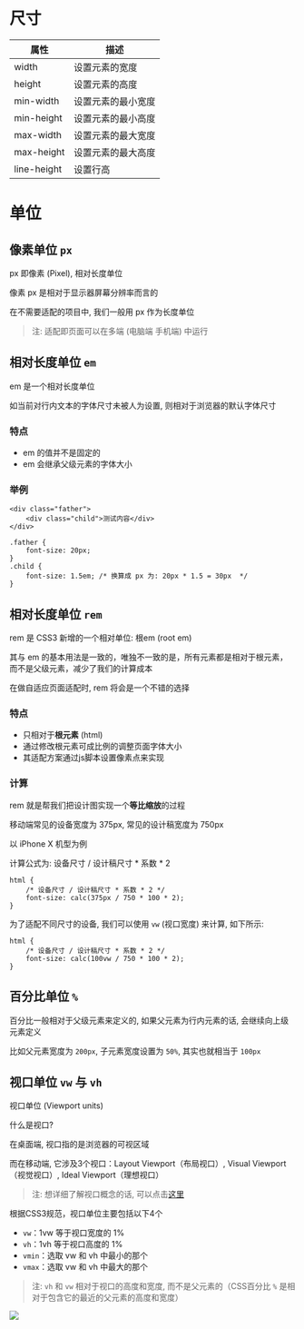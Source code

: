 <!--
 * @Author: shenxh
 * @Date: 2021-12-13 17:09:37
 * @LastEditors: shenxh
 * @LastEditTime: 2021-12-13 17:09:37
 * @Description: CSS 尺寸
-->



# 尺寸
|属性|描述|
|-|-|
|width|设置元素的宽度|
|height|设置元素的高度|
|min-width|设置元素的最小宽度|
|min-height|设置元素的最小高度|
|max-width|设置元素的最大宽度|
|max-height|设置元素的最大高度|
|line-height|设置行高|

# 单位
## 像素单位 `px`
px 即像素 (Pixel), 相对长度单位

像素 px 是相对于显示器屏幕分辨率而言的

在不需要适配的项目中, 我们一般用 px 作为长度单位

> 注: 适配即页面可以在多端 (电脑端 手机端) 中运行

## 相对长度单位 `em`
em 是一个相对长度单位

如当前对行内文本的字体尺寸未被人为设置, 则相对于浏览器的默认字体尺寸

### 特点
+ em 的值并不是固定的
+ em 会继承父级元素的字体大小

### 举例
```
<div class="father">
    <div class="child">测试内容</div>
</div>
```
```
.father {
    font-size: 20px;
}
.child {
    font-size: 1.5em; /* 换算成 px 为: 20px * 1.5 = 30px  */
}
```


## 相对长度单位 `rem`
rem 是 CSS3 新增的一个相对单位: 根em (root em)

其与 em 的基本用法是一致的，唯独不一致的是，所有元素都是相对于根元素，而不是父级元素，减少了我们的计算成本

在做自适应页面适配时, rem 将会是一个不错的选择

### 特点
+ 只相对于**根元素** (html)
+ 通过修改根元素可成比例的调整页面字体大小
+ 其适配方案通过js脚本设置像素点来实现

### 计算
rem 就是帮我们把设计图实现一个**等比缩放**的过程

移动端常见的设备宽度为 375px, 常见的设计稿宽度为 750px

以 iPhone X 机型为例

计算公式为: 设备尺寸 / 设计稿尺寸 * 系数 * 2
```
html {
    /* 设备尺寸 / 设计稿尺寸 * 系数 * 2 */
    font-size: calc(375px / 750 * 100 * 2);
}
```
为了适配不同尺寸的设备, 我们可以使用 `vw` (视口宽度) 来计算, 如下所示:
```
html {
    /* 设备尺寸 / 设计稿尺寸 * 系数 * 2 */
    font-size: calc(100vw / 750 * 100 * 2);
}
```

## 百分比单位 `%`
百分比一般相对于父级元素来定义的, 如果父元素为行内元素的话, 会继续向上级元素定义

比如父元素宽度为 `200px`, 子元素宽度设置为 `50%`, 其实也就相当于 `100px`

## 视口单位 `vw` 与 `vh`
视口单位 (Viewport units)

什么是视口?

在桌面端, 视口指的是浏览器的可视区域

而在移动端, 它涉及3个视口：Layout Viewport（布局视口）, Visual Viewport（视觉视口）, Ideal Viewport（理想视口）

> 注: 想详细了解视口概念的话, 可以点击[这里](https://www.jianshu.com/p/7c5fdf90c0ef)

根据CSS3规范，视口单位主要包括以下4个
+ `vw`：1vw 等于视口宽度的 1%
+ `vh`：1vh 等于视口高度的 1%
+ `vmin`：选取 vw 和 vh 中最小的那个
+ `vmax`：选取 vw 和 vh 中最大的那个

> 注: `vh` 和 `vw` 相对于视口的高度和宽度, 而不是父元素的（CSS百分比 `%` 是相对于包含它的最近的父元素的高度和宽度）

![](https://note.youdao.com/yws/res/3904/WEBRESOURCEf8207fd08523313fef5136822f18c2b0)
